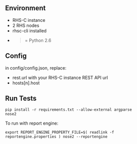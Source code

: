 
Environment
------------
* RHS-C instance
* 2 RHS nodes
* rhsc-cli installed
* >= Python 2.6 

Config
------
in config/config.json, replace:
* rest.url with your RHS-C instance REST API url
* hosts[n].host

Run Tests
---------
```
pip install -r requirements.txt --allow-external argparse
nose2
```

To run with report engine:
```
export REPORT_ENGINE_PROPERTY_FILE=$( readlink -f reportengine.properties ) nose2 --reportengine 
```
